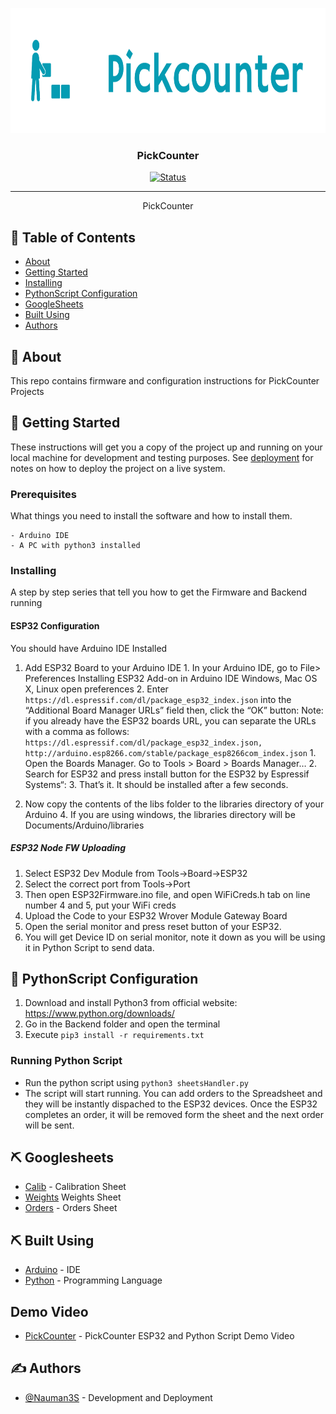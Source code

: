 <p align="center">
  <a href="" rel="noopener">
 <img width=1000px height=200px src="Circuit/pickcounter.png" alt="Project logo"></a>
</p>

<h3 align="center">PickCounter</h3>

<div align="center">

[![Status](https://img.shields.io/badge/status-active-success.svg)]()


</div>

---


<p align="center"> PickCounter
    <br> 
</p>

## 📝 Table of Contents

- [About](#about)
- [Getting Started](#getting_started)
- [Installing](#installing)
- [PythonScript Configuration](#pythonscript)
- [GoogleSheets](#gs)
- [Built Using](#built_using)
- [Authors](#authors)


## 🧐 About <a name = "about"></a>

This repo contains firmware and configuration instructions for PickCounter Projects

## 🏁 Getting Started <a name = "getting_started"></a>

These instructions will get you a copy of the project up and running on your local machine for development and testing purposes. See [deployment](#deployment) for notes on how to deploy the project on a live system.

### Prerequisites

What things you need to install the software and how to install them.

```
- Arduino IDE
- A PC with python3 installed
```

### Installing <a name = "installing"></a>

A step by step series that tell you how to get the Firmware and Backend running

#### ESP32 Configuration

You should have Arduino IDE Installed

  1.  Add ESP32 Board to your Arduino IDE
    1. In your Arduino IDE, go to File> Preferences
        Installing ESP32 Add-on in Arduino IDE Windows, Mac OS X, Linux open preferences
    2. Enter ```https://dl.espressif.com/dl/package_esp32_index.json``` 
        into the “Additional Board Manager URLs” field then, click the “OK” button:
    Note: if you already have the ESP32 boards URL, you can separate the URLs with a comma as follows:
    ```https://dl.espressif.com/dl/package_esp32_index.json,
      http://arduino.esp8266.com/stable/package_esp8266com_index.json```
    1. Open the Boards Manager. Go to Tools > Board > Boards Manager…
    2. Search for ESP32 and press install button for the ESP32 by Espressif Systems“:
    3. That’s it. It should be installed after a few seconds.

  2.  Now copy the contents of the libs folder to the libraries directory of your Arduino
    4. If you are using windows, the libraries directory will be Documents/Arduino/libraries

##### ESP32 Node FW Uploading
  1.  Select ESP32 Dev Module from Tools->Board->ESP32
  2.  Select the correct port from Tools->Port
  3.  Then open ESP32Firmware.ino file, and open WiFiCreds.h tab on line number 4 and 5, put your WiFi creds
  4.  Upload the Code to your ESP32 Wrover Module Gateway Board
  5.  Open the serial monitor and press reset button of your ESP32.
  6.  You will get Device ID on serial monitor, note it down as you will be using it in Python Script to send data.




## 🎈 PythonScript Configuration <a name="pythonscript"></a>

1.  Download and install Python3 from official website: https://www.python.org/downloads/
2.  Go in the Backend folder and open the terminal
3.  Execute ```pip3 install -r requirements.txt```
### Running Python Script

- Run the python script using ```python3 sheetsHandler.py```
- The script will start running. You can add orders to the Spreadsheet and they will be instantly dispached to the ESP32 devices. Once the ESP32 completes an order, it will be removed form the sheet and the next order will be sent.

## ⛏️ Googlesheets <a name = "gs"></a>

- [Calib](https://docs.google.com/spreadsheets/d/1EtwJpEyAn9ZlPv-gELqn50U_D3tMSkXWQNRQMtv6gt8/edit?usp=sharing) - Calibration Sheet
- [Weights](https://docs.google.com/spreadsheets/d/1LD7siKDAqdbW3s5xiHolHSPbvs9Bm2f5CtXE4-_vOGU/edit?usp=sharing)  Weights Sheet
- [Orders](https://docs.google.com/spreadsheets/d/1J2juouLUThh_V9QpyJOPDvZeqNdCDYw2hWUnasol1D0/edit?usp=sharing) - Orders Sheet
## ⛏️ Built Using <a name = "built_using"></a>

- [Arduino](https://www.arduino.cc/) - IDE
- [Python](https://www.python.org/downloads/) - Programming Language

## Demo Video

- [PickCounter](https://youtu.be/y3RfxgQILcE) - PickCounter ESP32 and Python Script Demo Video

## ✍️ Authors <a name = "authors"></a>

- [@Nauman3S](https://github.com/Nauman3S) - Development and Deployment

